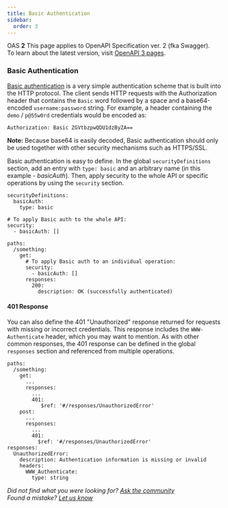 ```yaml
---
title: Basic Authentication
sidebar:
  order: 3
---
```


OAS **2** This page applies to OpenAPI Specification ver. 2 (fka Swagger).  
To learn about the latest version, visit [OpenAPI 3 pages](/specification/authentication/basic-authentication/).

### Basic Authentication

[Basic authentication](https://en.wikipedia.org/wiki/Basic_access_authentication) is a very simple authentication scheme that is built into the HTTP protocol. The client sends HTTP requests with the Authorization header that contains the `Basic` word followed by a space and a base64-encoded `username:password` string. For example, a header containing the `demo` / `p@55w0rd` credentials would be encoded as:

    Authorization: Basic ZGVtbzpwQDU1dzByZA==

**Note:** Because base64 is easily decoded, Basic authentication should only be used together with other security mechanisms such as HTTPS/SSL.

Basic authentication is easy to define. In the global `securityDefinitions` section, add an entry with `type: basic` and an arbitrary name (in this example - _basicAuth_). Then, apply security to the whole API or specific operations by using the `security` section.

    securityDefinitions:
      basicAuth:
        type: basic

    # To apply Basic auth to the whole API:
    security:
      - basicAuth: []

    paths:
      /something:
        get:
          # To apply Basic auth to an individual operation:
          security:
            - basicAuth: []
          responses:
            200:
              description: OK (successfully authenticated)

#### 401 Response

You can also define the 401 "Unauthorized" response returned for requests with missing or incorrect credentials. This response includes the `WWW-Authenticate` header, which you may want to mention. As with other common responses, the 401 response can be defined in the global `responses` section and referenced from multiple operations.

    paths:
      /something:
        get:
          ...
          responses:
            ...
            401:
               $ref: '#/responses/UnauthorizedError'
        post:
          ...
          responses:
            ...
            401:
              $ref: '#/responses/UnauthorizedError'
    responses:
      UnauthorizedError:
        description: Authentication information is missing or invalid
        headers:
          WWW_Authenticate:
            type: string

_Did not find what you were looking for? [Ask the community](https://community.smartbear.com/t5/Swagger-Open-Source-Tools/bd-p/SwaggerOSTools)  
Found a mistake? [Let us know](https://github.com/swagger-api/swagger.io/issues)_
